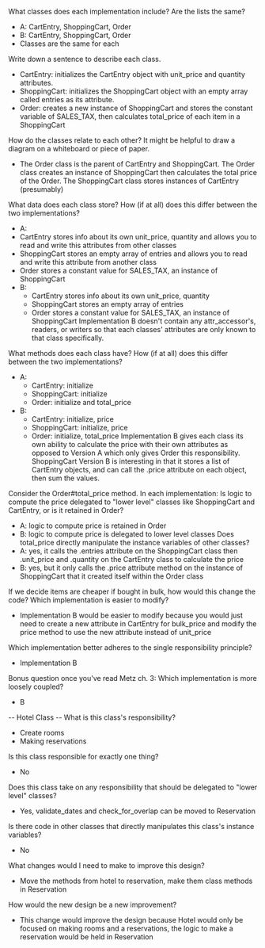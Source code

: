 What classes does each implementation include? Are the lists the same?
  - A: CartEntry, ShoppingCart, Order
  - B: CartEntry, ShoppingCart, Order
  - Classes are the same for each

Write down a sentence to describe each class.
 - CartEntry: initializes the CartEntry object with unit_price and quantity attributes.
 - ShoppingCart: initializes the ShoppingCart object with an empty array called entries as its attribute.
 - Order: creates a new instance of ShoppingCart and stores the constant variable of SALES_TAX, then calculates total_price of each item in a ShoppingCart

How do the classes relate to each other? It might be helpful to draw a diagram on a whiteboard or piece of paper.
  - The Order class is the parent of CartEntry and ShoppingCart. The Order class creates an instance of ShoppingCart then calculates the total price of the Order. The ShoppingCart class stores instances of CartEntry (presumably)

What data does each class store? How (if at all) does this differ between the two implementations?
 - A: 
  - CartEntry stores info about its own unit_price, quantity and allows you to read and write this attributes from other classes
  - ShoppingCart stores an empty array of entries and allows you to read and write this attribute from another class
  - Order stores a constant value for SALES_TAX, an instance of ShoppingCart
- B: 
  - CartEntry stores info about its own unit_price, quantity
  - ShoppingCart stores an empty array of entries
  - Order stores a constant value for SALES_TAX, an instance of ShoppingCart
Implementation B doesn't contain any attr_accessor's, readers, or writers so that each classes' attributes are only known to that class specifically.

What methods does each class have? How (if at all) does this differ between the two implementations?
- A: 
  - CartEntry: initialize
  - ShoppingCart: initialize
  - Order: initialize and total_price
- B: 
  - CartEntry: initialize, price
  - ShoppingCart: initialize, price
  - Order: initialize, total_price
Implementation B gives each class its own ability to calculate the price with their own attributes as opposed to Version A which only gives Order this responsibility. ShoppingCart Version B is interesting in that it stores a list of CartEntry objects, and can call the .price attribute on each object, then sum the values. 

Consider the Order#total_price method. In each implementation:
Is logic to compute the price delegated to "lower level" classes like ShoppingCart and CartEntry, or is it retained in Order?
 - A: logic to compute price is retained in Order
 - B: logic to compute price is delegated to lower level classes
Does total_price directly manipulate the instance variables of other classes?
- A: yes, it calls the .entries attribute on the ShoppingCart class then .unit_price and .quantity on the CartEntry class to calculate the price
- B: yes, but it only calls the .price attribute method on the instance of ShoppingCart that it created itself within the Order class 

If we decide items are cheaper if bought in bulk, how would this change the code? Which implementation is easier to modify?
- Implementation B would be easier to modify because you would just need to create a new attribute in CartEntry for bulk_price and modify the price method to use the new attribute instead of unit_price

Which implementation better adheres to the single responsibility principle?
- Implementation B

Bonus question once you've read Metz ch. 3: Which implementation is more loosely coupled?
- B

-- Hotel Class --
What is this class's responsibility?
 - Create rooms
 - Making reservations


Is this class responsible for exactly one thing?
 - No

Does this class take on any responsibility that should be delegated to "lower level" classes?
- Yes, validate_dates and check_for_overlap can be moved to Reservation

Is there code in other classes that directly manipulates this class's instance variables?
  - No

What changes would I need to make to improve this design?
- Move the methods from hotel to reservation, make them class methods in Reservation 

How would the new design be a new improvement? 
 - This change would improve the design because Hotel would only be focused on making rooms and a reservations, the logic to make a reservation would be held in Reservation